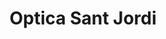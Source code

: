 ---
title: "Optica Sant Jordi"
url: /santa-coloma-de-gramenet/optica-sant-jordi-avinguda-de-francesc-macia/
shop: óptico
---